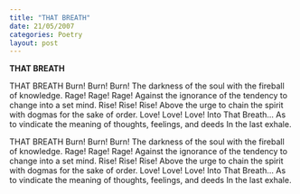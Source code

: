 ```yaml
---
title: "THAT BREATH"
date: 21/05/2007
categories: Poetry
layout: post
---
```


**THAT BREATH**

THAT BREATH
Burn! Burn! Burn!
The darkness of the soul with the fireball of knowledge.
Rage! Rage! Rage!
Against the ignorance of the tendency to change into a set mind.
Rise! Rise! Rise!
Above the urge to chain the spirit with dogmas for the sake of order.
Love! Love! Love!
Into That Breath...
As to vindicate the meaning of thoughts, feelings, and deeds
In the last exhale.

THAT BREATH
Burn! Burn! Burn!
The darkness of the soul with the fireball of knowledge.
Rage! Rage! Rage!
Against the ignorance of the tendency to change into a set mind.
Rise! Rise! Rise!
Above the urge to chain the spirit with dogmas for the sake of order.
Love! Love! Love!
Into That Breath...
As to vindicate the meaning of thoughts, feelings, and deeds
In the last exhale.
